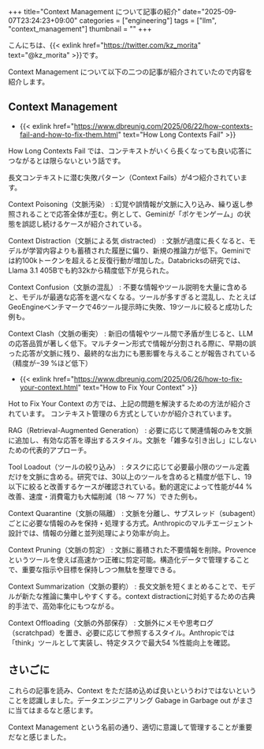 +++
title="Context Management について記事の紹介"
date="2025-09-07T23:24:23+09:00"
categories = ["engineering"]
tags = ["llm", "context_management"]
thumbnail = ""
+++

こんにちは、{{< exlink href="https://twitter.com/kz_morita" text="@kz_morita" >}}です。

Context Management について以下の二つの記事が紹介されていたので内容を紹介します。


## Context Management

- {{< exlink href="https://www.dbreunig.com/2025/06/22/how-contexts-fail-and-how-to-fix-them.html" text="How Long Contexts Fail" >}} 


How Long Contexts Fail では、コンテキストがいくら長くなっても良い応答につながるとは限らないという話です。

長文コンテキストに潜む失敗パターン（Context Fails）が4つ紹介されています。

Context Poisoning（文脈汚染）
: 幻覚や誤情報が文脈に入り込み、繰り返し参照されることで応答全体が歪む。例として、Geminiが「ポケモンゲーム」の状態を誤認し続けるケースが紹介されている。 

Context Distraction（文脈による気 distracted）
: 文脈が過度に長くなると、モデルが学習内容よりも蓄積された履歴に偏り、新規の推論力が低下。Geminiでは約100kトークンを超えると反復行動が増加した。Databricksの研究では、Llama 3.1 405Bでも約32kから精度低下が見られた。 

Context Confusion（文脈の混乱）
: 不要な情報やツール説明を大量に含めると、モデルが最適な応答を選べなくなる。ツールが多すぎると混乱し、たとえばGeoEngineベンチマークで46ツール提示時に失敗、19ツールに絞ると成功した例も。 

Context Clash（文脈の衝突）
: 新旧の情報やツール間で矛盾が生じると、LLMの応答品質が著しく低下。マルチターン形式で情報が分割される際に、早期の誤った応答が文脈に残り、最終的な出力にも悪影響を与えることが報告されている（精度が−39 %ほど低下） 


- {{< exlink href="https://www.dbreunig.com/2025/06/26/how-to-fix-your-context.html" text="How to Fix Your Context" >}}

Hot to Fix Your Context の方では、上記の問題を解決するための方法が紹介されています。
コンテキスト管理の６方式としていかが紹介されています。


RAG（Retrieval-Augmented Generation）
: 必要に応じて関連情報のみを文脈に追加し、有効な応答を導出するスタイル。文脈を「雑多な引き出し」にしないための代表的アプローチ。 

Tool Loadout（ツールの絞り込み）
: タスクに応じて必要最小限のツール定義だけを文脈に含める。研究では、30以上のツールを含めると精度が低下し、19以下に絞ると改善するケースが確認されている。動的選定によって性能が44 %改善、速度・消費電力も大幅削減（18 〜 77 %）できた例も。 

Context Quarantine（文脈の隔離）
: 文脈を分離し、サブスレッド（subagent）ごとに必要な情報のみを保持・処理する方式。Anthropicのマルチエージェント設計では、情報の分離と並列処理により効率が向上。 

Context Pruning（文脈の剪定）
: 文脈に蓄積された不要情報を削除。Provenceというツールを使えば高速かつ正確に剪定可能。構造化データで管理することで、重要な指示や目標を保持しつつ無駄を整理できる。 

Context Summarization（文脈の要約）
: 長文文脈を短くまとめることで、モデルが新たな推論に集中しやすくする。context distractionに対処するための古典的手法で、高効率化にもつながる。 

Context Offloading（文脈の外部保存）
: 文脈外にメモや思考ログ（scratchpad）を置き、必要に応じて参照するスタイル。Anthropicでは「think」ツールとして実装し、特定タスクで最大54 %性能向上を確認。


## さいごに

これらの記事を読み、Context をただ詰め込めば良いというわけではないということを認識しました。データエンジニアリング Gabage in Garbage out がまさに当てはまるなと感じます。

Context Management という名前の通り、適切に意識して管理することが重要だなと感じました。



